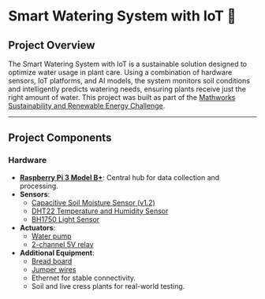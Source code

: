 # Smart Watering System with IoT 🌱

## **Project Overview**  
The Smart Watering System with IoT is a sustainable solution designed to optimize water usage in plant care. Using a combination of hardware sensors, IoT platforms, and AI models, the system monitors soil conditions and intelligently predicts watering needs, ensuring plants receive just the right amount of water. This project was built as part of the [Mathworks Sustainability and Renewable Energy Challenge](https://uk.mathworks.com/academia/students/competitions/student-challenge/sustainability-and-renewable-energy-challenge.html#participate).  

---

## **Project Components**  

### **Hardware**  
- [**Raspberry Pi 3 Model B+**](https://www.raspberrypi.com/products/raspberry-pi-3-model-b-plus/): Central hub for data collection and processing.  
- **Sensors**:  
  - [Capacitive Soil Moisture Sensor (v1.2)](https://www.amazon.co.uk/dp/B0814HXWVV/ref=pe_27063361_487055811_TE_dp_2?th=1) 
  - [DHT22 Temperature and Humidity Sensor](https://thepihut.com/products/dht22-temperature-humidity-sensor-extras)
  - [BH1750 Light Sensor](https://thepihut.com/products/adafruit-bh1750-light-sensor-stemma-qt-qwiic)
- **Actuators**:
  - [Water pump](https://www.amazon.co.uk/dp/B0814HXWVV/ref=pe_27063361_487055811_TE_dp_2?th=1)
  - [2-channel 5V relay](https://thepihut.com/products/2-channel-relay-breakout-5v)
- **Additional Equipment**:
  - [Bread board](https://www.amazon.co.uk/dp/B0B5TCKTQH/ref=pe_27063361_487055811_TE_dp_1)
  - [Jumper wires](https://www.amazon.co.uk/dp/B0B5TCKTQH/ref=pe_27063361_487055811_TE_dp_1) 
  - Ethernet for stable connectivity.  
  - Soil and live cress plants for real-world testing.  

